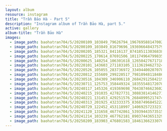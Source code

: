 ```yaml
---
layout: album
resource: instagram
title: "Trần Bảo Hà - Part 5"
description: "Instagram album of Trần Bảo Hà, part 5."
active: gallery
album-title: "Trần Bảo Hà"
images:
  - image_path: baohatran704/5/20200109_103849_79626794_196769588147002_1094843249116791164_n.jpg
  - image_path: baohatran704/5/20200109_103849_81679696_193696648437579_7836282704842789567_n.jpg
  - image_path: baohatran704/5/20200205_185321_84116137_874185113036838_5122181322847985400_n.jpg
  - image_path: baohatran704/5/20200225_170614_87691506_101174964799835_8561254346320533239_n.jpg
  - image_path: baohatran704/5/20200625_140254_106301618_1265042767171868_2989248932626442600_n.jpg
  - image_path: baohatran704/5/20220101_143603_271183105_1113619462732439_3951448682016549695_n.jpg
  - image_path: baohatran704/5/20220526_105055_283736972_334944002070782_2051817090326859484_n.jpg
  - image_path: baohatran704/5/20220812_155609_299220517_798109481184868_180922851636324216_n.jpg
  - image_path: baohatran704/5/20230516_104309_346906110_268429125842195_7236006425472790375_n.jpg
  - image_path: baohatran704/5/20230711_125753_358449324_18355548172070502_780076624139676369_n.jpg
  - image_path: baohatran704/5/20240117_145326_419369698_7043874662360232_3230918243126484021_n.jpg
  - image_path: baohatran704/5/20240215_191035_427827731_3088381414627122_7410030824721261780_n.jpg
  - image_path: baohatran704/5/20240221_131453_429251576_2684099521747437_8387741198059033172_n.jpg
  - image_path: baohatran704/5/20240313_201925_432333375_836874968452227_549480085251417059_n.jpg
  - image_path: baohatran704/5/20240729_122452_453118997_1406925723323120_850276111312871040_n.jpg
  - image_path: baohatran704/5/20241120_131658_467742861_539394435735157_8734396604848062174_n.jpg
  - image_path: baohatran704/5/20241214_103239_467762181_890374436513295_3664682076074982453_n.jpg
  - image_path: baohatran704/5/20250209_183903_476801583_18461366233070502_5927818670305835487_n.jpg
---
```

